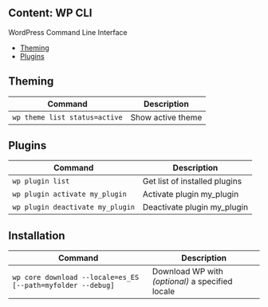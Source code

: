 ## Content: WP CLI
WordPress Command Line Interface

- [Theming](#theming)
- [Plugins](#plugins)

## Theming
Command | Description
--- | --- 
`wp theme list status=active` | Show active theme

## Plugins
Command | Description
--- | --- 
`wp plugin list` | Get list of installed plugins
`wp plugin activate my_plugin` | Activate plugin my_plugin
`wp plugin deactivate my_plugin` | Deactivate plugin my_plugin

## Installation
Command | Description
--- | --- 
`wp core download --locale=es_ES [--path=myfolder --debug]` | Download WP with *(optional)* a specified locale
<!--stackedit_data:
eyJoaXN0b3J5IjpbLTEwMzUwMjg2NjQsMTU4MTI3NzUwNV19
-->